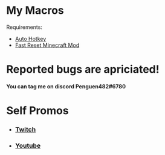 # My Macros
Requirements:
- [Auto Hotkey](https://www.autohotkey.com/)
- [Fast Reset Minecraft Mod](https://github.com/jan-leila/FastReset/releases/tag/1.3.3)

# **Reported bugs are apriciated!**
#### **You can tag me on discord Penguen482#6780**


 
 
 
 
 
 # Self Promos


 - ###  [Twitch](https://www.twitch.tv/penguen482_)

 - ###  [Youtube](https://www.youtube.com/channel/UC2YxB9TYOD1R123lcKK3WFw)

